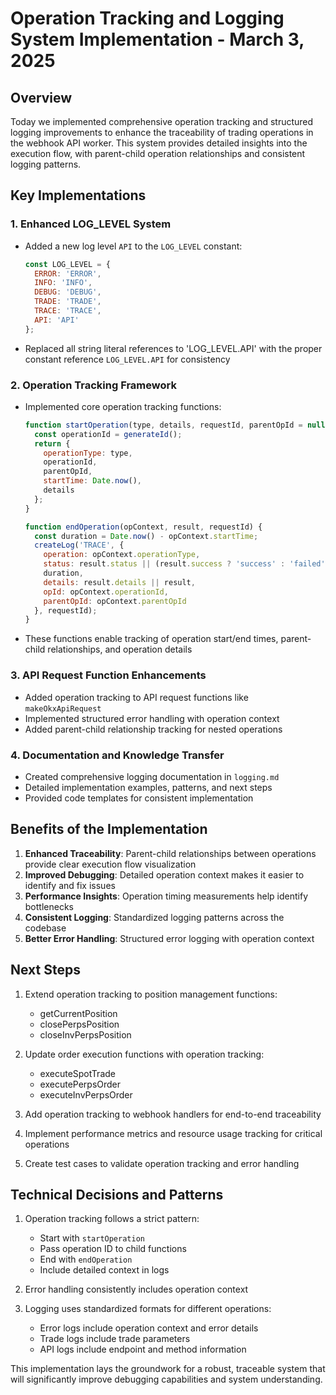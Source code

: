# Operation Tracking and Logging System Implementation - March 3, 2025

## Overview

Today we implemented comprehensive operation tracking and structured logging improvements to enhance the traceability of trading operations in the webhook API worker. This system provides detailed insights into the execution flow, with parent-child operation relationships and consistent logging patterns.

## Key Implementations

### 1. Enhanced LOG_LEVEL System
- Added a new log level `API` to the `LOG_LEVEL` constant:
  ```javascript
  const LOG_LEVEL = {
    ERROR: 'ERROR',
    INFO: 'INFO', 
    DEBUG: 'DEBUG',
    TRADE: 'TRADE',
    TRACE: 'TRACE',
    API: 'API'
  };
  ```
- Replaced all string literal references to 'LOG_LEVEL.API' with the proper constant reference `LOG_LEVEL.API` for consistency

### 2. Operation Tracking Framework
- Implemented core operation tracking functions:
  ```javascript
  function startOperation(type, details, requestId, parentOpId = null) {
    const operationId = generateId();
    return {
      operationType: type,
      operationId,
      parentOpId,
      startTime: Date.now(),
      details
    };
  }

  function endOperation(opContext, result, requestId) {
    const duration = Date.now() - opContext.startTime;
    createLog('TRACE', {
      operation: opContext.operationType,
      status: result.status || (result.success ? 'success' : 'failed'),
      duration,
      details: result.details || result,
      opId: opContext.operationId,
      parentOpId: opContext.parentOpId
    }, requestId);
  }
  ```
- These functions enable tracking of operation start/end times, parent-child relationships, and operation details

### 3. API Request Function Enhancements
- Added operation tracking to API request functions like `makeOkxApiRequest`
- Implemented structured error handling with operation context
- Added parent-child relationship tracking for nested operations

### 4. Documentation and Knowledge Transfer
- Created comprehensive logging documentation in `logging.md`
- Detailed implementation examples, patterns, and next steps
- Provided code templates for consistent implementation

## Benefits of the Implementation

1. **Enhanced Traceability**: Parent-child relationships between operations provide clear execution flow visualization
2. **Improved Debugging**: Detailed operation context makes it easier to identify and fix issues
3. **Performance Insights**: Operation timing measurements help identify bottlenecks
4. **Consistent Logging**: Standardized logging patterns across the codebase
5. **Better Error Handling**: Structured error logging with operation context

## Next Steps

1. Extend operation tracking to position management functions:
   - getCurrentPosition
   - closePerpsPosition
   - closeInvPerpsPosition

2. Update order execution functions with operation tracking:
   - executeSpotTrade
   - executePerpsOrder
   - executeInvPerpsOrder

3. Add operation tracking to webhook handlers for end-to-end traceability

4. Implement performance metrics and resource usage tracking for critical operations

5. Create test cases to validate operation tracking and error handling

## Technical Decisions and Patterns

1. Operation tracking follows a strict pattern:
   - Start with `startOperation`
   - Pass operation ID to child functions
   - End with `endOperation`
   - Include detailed context in logs

2. Error handling consistently includes operation context

3. Logging uses standardized formats for different operations:
   - Error logs include operation context and error details
   - Trade logs include trade parameters
   - API logs include endpoint and method information

This implementation lays the groundwork for a robust, traceable system that will significantly improve debugging capabilities and system understanding.
